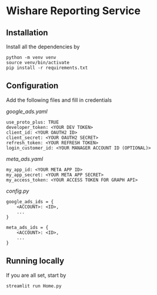 # Wishare Reporting Service

## Installation

Install all the dependencies by
```
python -m venv venv
source venv/bin/activate
pip install -r requirements.txt
```

## Configuration
Add the following files and fill in credentials

*google_ads.yaml*
```
use_proto_plus: TRUE
developer_token: <YOUR DEV TOKEN>
client_id: <YOUR OAUTH2 ID>
client_secret: <YOUR OAUTH2 SECRET>
refresh_token: <YOUR REFRESH TOKEN>
login_customer_id: <YOUR MANAGER ACCOUNT ID (OPTIONAL)>
```

*meta_ads.yaml*
```
my_app_id: <YOUR META APP ID>
my_app_secret: <YOUR META APP SECRET>
my_access_token: <YOUR ACCESS TOKEN FOR GRAPH API>
```

*config.py*
```
google_ads_ids = {
    <ACCOUNT>: <ID>,
    ...
}

meta_ads_ids = {
    <ACCOUNT>: <ID>,
    ...
}
```

## Running locally
If you are all set, start by
```
streamlit run Home.py
```